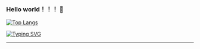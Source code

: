 ### Hello world！！！ 👋

<!--
**ZJ920/ZJ920** is a ✨ _special_ ✨ repository because its `README.md` (this file) appears on your GitHub profile.

Here are some ideas to get you started:

- 🔭 I’m currently working on ...
- 🌱 I’m currently learning ...
- 👯 I’m looking to collaborate on ...
- 🤔 I’m looking for help with ...
- 💬 Ask me about ...
- 📫 How to reach me: ...
- 😄 Pronouns: ...
- ⚡ Fun fact: ...
-->

<!---->
<!--
常用语言占比统计
  展示了常用语言极其占据的百分比
-->
[![Top Langs](https://github-readme-stats.vercel.app/api/top-langs/?username=ZJ920)](https://github.com/ZJ920/github-readme-stats)

[![Typing SVG](https://readme-typing-svg.herokuapp.com?font=Fira+Code&weight=900&size=30&pause=1000&center=%E7%9C%9F&vCenter=%E7%9C%9F&repeat=%E7%9C%9F&width=535&height=80&lines=%E6%90%AC%E7%A0%96%E4%B8%AD%E3%80%82%E3%80%82%E3%80%82)](https://git.io/typing-svg)


---
<!--
仓库状态统计
  显示github仓库的指标数据，例如：个人项目获得的 Stars 数量、今年提交代码的次数、创建的 issue 的数量、以及一个计算出来的总评分 A+。
  该功能组件提供了数个主题可供选择，同时还支持渐变色.

![Christmas's GitHub stats](https://github-readme-stats.vercel.app/api?username=Christmas&show_icons=true&theme=tokyonight)

----
-->
